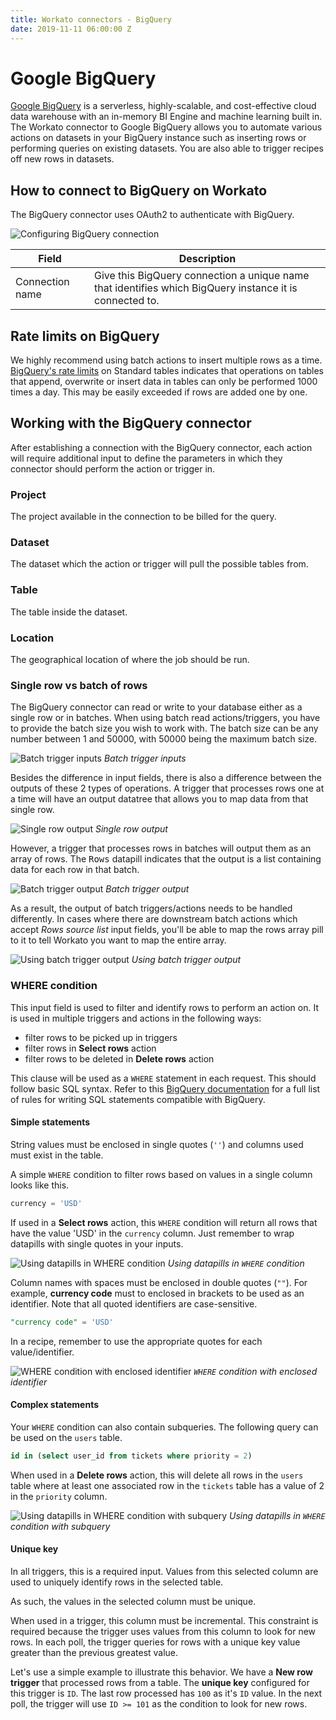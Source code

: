 ```yaml
---
title: Workato connectors - BigQuery
date: 2019-11-11 06:00:00 Z
---
```


# Google BigQuery
[Google BigQuery](https://cloud.google.com/bigquery/) is a serverless, highly-scalable, and cost-effective cloud data warehouse with an in-memory BI Engine and machine learning built in. The Workato connector to Google BigQuery allows you to automate various actions on datasets in your BigQuery instance such as inserting rows or performing queries on existing datasets. You are also able to trigger recipes off new rows in datasets.

## How to connect to BigQuery on Workato
The BigQuery connector uses OAuth2 to authenticate with BigQuery.

![Configuring BigQuery connection](/assets/images/bigquery/connection.png)

<table class="unchanged rich-diff-level-one">
  <thead>
    <tr>
        <th width='25%'>Field</th>
        <th>Description</th>
    </tr>
  </thead>
  <tbody>
    <tr>
      <td>Connection name</td>
      <td>Give this BigQuery connection a unique name that identifies which BigQuery instance it is connected to.</td>
    </tr>
  </tbody>
</table>

## Rate limits on BigQuery
We highly recommend using batch actions to insert multiple rows as a time. [BigQuery's rate limits](https://cloud.google.com/bigquery/quotas#standard_tables) on Standard tables indicates that operations on tables that append, overwrite or insert data in tables can only be performed 1000 times a day. This may be easily exceeded if rows are added one by one.

## Working with the BigQuery connector
After establishing a connection with the BigQuery connector, each action will require additional input to define the parameters in which they connector should perform the action or trigger in.

### Project
The project available in the connection to be billed for the query.

### Dataset
The dataset which the action or trigger will pull the possible tables from.

### Table
The table inside the dataset.

### Location
The geographical location of where the job should be run.

### Single row vs batch of rows
The BigQuery connector can read or write to your database either as a single row or in batches. When using batch read actions/triggers, you have to provide the batch size you wish to work with. The batch size can be any number between 1 and 50000, with 50000 being the maximum batch size.

![Batch trigger inputs](/assets/images/bigquery/batch_trigger_input.png)
*Batch trigger inputs*

Besides the difference in input fields, there is also a difference between the outputs of these 2 types of operations. A trigger that processes rows one at a time will have an output datatree that allows you to map data from that single row.

![Single row output](/assets/images/bigquery/single_row_trigger_output.png)
*Single row output*

However, a trigger that processes rows in batches will output them as an array of rows. The <kbd>Rows</kbd> datapill indicates that the output is a list containing data for each row in that batch.

![Batch trigger output](/assets/images/bigquery/batch_trigger_output.png)
*Batch trigger output*

As a result, the output of batch triggers/actions needs to be handled differently. In cases where there are downstream batch actions which accept *Rows source list* input fields, you'll be able to map the rows array pill to it to tell Workato you want to map the entire array.

![Using batch trigger output](/assets/images/bigquery/using_batch_output.png)
*Using batch trigger output*

### WHERE condition
This input field is used to filter and identify rows to perform an action on. It is used in multiple triggers and actions in the following ways:
- filter rows to be picked up in triggers
- filter rows in **Select rows** action
- filter rows to be deleted in **Delete rows** action

This clause will be used as a `WHERE` statement in each request. This should follow basic SQL syntax. Refer to this [BigQuery documentation](https://cloud.google.com/bigquery/docs/reference/standard-sql/query-syntax) for a full list of rules for writing SQL statements compatible with BigQuery.

#### Simple statements

String values must be enclosed in single quotes (`''`) and columns used must exist in the table.

A simple `WHERE` condition to filter rows based on values in a single column looks like this.

```sql
currency = 'USD'
```

If used in a **Select rows** action, this `WHERE` condition will return all rows that have the value 'USD' in the `currency` column. Just remember to wrap datapills with single quotes in your inputs.

![Using datapills in WHERE condition](/assets/images/bigquery/use_datapill_in_where.png)
*Using datapills in `WHERE` condition*

Column names with spaces must be enclosed in double quotes (`""`). For example, **currency code** must to enclosed in brackets to be used as an identifier. Note that all quoted identifiers are case-sensitive.

```sql
"currency code" = 'USD'
```

In a recipe, remember to use the appropriate quotes for each value/identifier.

![WHERE condition with enclosed identifier](/assets/images/postgresql/where-condition-with-enclosed-identifier.png)
*`WHERE` condition with enclosed identifier*

#### Complex statements

Your `WHERE` condition can also contain subqueries. The following query can be used on the `users` table.

```sql
id in (select user_id from tickets where priority = 2)
```

When used in a **Delete rows** action, this will delete all rows in the `users` table where at least one associated row in the `tickets` table has a value of 2 in the `priority` column.

![Using datapills in WHERE condition with subquery](/assets/images/postgresql/use_datapill_in_where_complex.png)
*Using datapills in `WHERE` condition with subquery*

#### Unique key

In all triggers, this is a required input. Values from this selected column are used to uniquely identify rows in the selected table.

As such, the values in the selected column must be unique.

When used in a trigger, this column must be incremental. This constraint is required because the trigger uses values from this column to look for new rows. In each poll, the trigger queries for rows with a unique key value greater than the previous greatest value.

Let's use a simple example to illustrate this behavior. We have a **New row trigger** that processed rows from a table. The **unique key** configured for this trigger is `ID`. The last row processed has `100` as it's `ID` value. In the next poll, the trigger will use `ID >= 101` as the condition to look for new rows.
